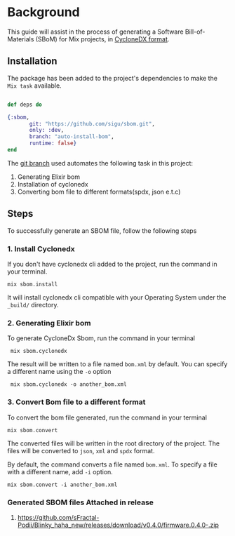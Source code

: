 # Background

This guide will assist in the process of generating a Software Bill-of-Materials (SBoM) for Mix projects, in [CycloneDX format](https://cyclonedx.org/).


## Installation

The package has been added to the project's dependencies to make the `Mix task` available.

```elixir

def deps do

{:sbom,
       git: "https://github.com/sigu/sbom.git",
       only: :dev,
       branch: "auto-install-bom",
       runtime: false}
end

```

The [git branch](https://github.com/sigu/sbom.git) used automates the following task in this project:

  1. Generating Elixir bom
  2. Installation of cyclonedx
  3. Converting bom file to different formats(spdx, json e.t.c)


  ## Steps

  To successfully generate an SBOM file, follow the following steps

  ### 1. Install Cyclonedx

  If you don't have cyclonedx cli added to the project, run the command in your terminal. 

  ```shell
  mix sbom.install

  ```
  It will install cyclonedx cli compatible with your Operating System under the `_build/` directory.

  ### 2. Generating Elixir bom

  To generate CycloneDx Sbom, run the command in your terminal

  ```shell
   mix sbom.cyclonedx
  ```

  The result will be written to a file named `bom.xml` by default. You can specify a different name using the `-o` option 

  ```shell
   mix sbom.cyclonedx -o another_bom.xml

   ```

   ### 3. Convert Bom file to a different format

   To convert the bom file generated, run the command in your terminal

   ```shell
   mix sbom.convert

   ```

   The converted files will be written in the root directory of the project. The files will be converted to `json`, `xml` and `spdx` format.

   By default, the command converts a file named `bom.xml`. To specify a file with a different name, add `-i` option.

   ```shell
   mix sbom.convert -i another_bom.xml
   
   ```

   ### Generated SBOM files Attached in release

   1. https://github.com/sFractal-Podii/Blinky_haha_new/releases/download/v0.4.0/firmware.0.4.0-.zip
   
